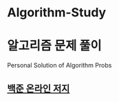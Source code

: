 # Algorithm-Study
# 알고리즘 문제 풀이
Personal Solution of Algorithm Probs

## [백준 온라인 저지](https://www.acmicpc.net/)

